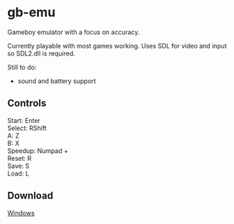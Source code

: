# gb-emu
Gameboy emulator with a focus on accuracy.

Currently playable with most games working. Uses SDL for video and input so SDL2.dll is required.

Still to do:

* sound and battery support

## Controls

Start: Enter  
Select: RShift  
A: Z  
B: X  
Speedup: Numpad +  
Reset: R  
Save: S  
Load: L

## Download
[Windows](http://s000.tinyupload.com/download.php?file_id=01725140414524668502&t=0172514041452466850225167)
